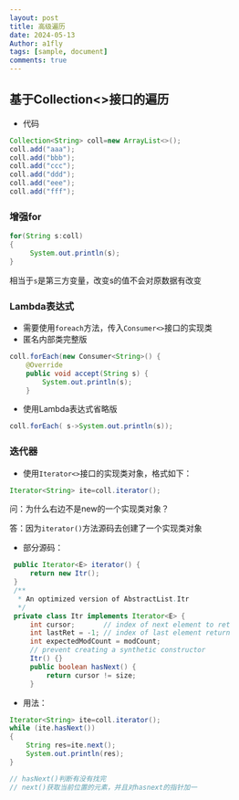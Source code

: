```yaml
---
layout: post
title: 高级遍历
date: 2024-05-13 
Author: a1fly
tags: [sample, document]
comments: true
---
```


## 基于Collection<>接口的遍历

- 代码

```java
Collection<String> coll=new ArrayList<>();
coll.add("aaa");
coll.add("bbb");
coll.add("ccc");
coll.add("ddd");
coll.add("eee");
coll.add("fff");
```



### 增强for

```java
for(String s:coll)
{
     System.out.println(s);
}
```

相当于`s`是第三方变量，改变s的值不会对原数据有改变



### Lambda表达式

- 需要使用`foreach`方法，传入`Consumer<>`接口的实现类
- 匿名内部类完整版

```java
coll.forEach(new Consumer<String>() {
    @Override
    public void accept(String s) {
        System.out.println(s);
    }
```

- 使用Lambda表达式省略版

```java
coll.forEach( s->System.out.println(s));
```



### 迭代器

- 使用`Iterator<>`接口的实现类对象，格式如下：

```java
Iterator<String> ite=coll.iterator();
```

问：为什么右边不是new的一个实现类对象？

答：因为`iterator()`方法源码去创建了一个实现类对象

- 部分源码：

```java
 public Iterator<E> iterator() {
     return new Itr();
 }
 /**
  * An optimized version of AbstractList.Itr
  */
 private class Itr implements Iterator<E> {
     int cursor;       // index of next element to ret
     int lastRet = -1; // index of last element return
     int expectedModCount = modCount;
     // prevent creating a synthetic constructor
     Itr() {}
     public boolean hasNext() {
         return cursor != size;
     }
```



- 用法：

```java
Iterator<String> ite=coll.iterator();
while (ite.hasNext())
{
    String res=ite.next();
    System.out.println(res);
}

// hasNext()判断有没有找完
// next()获取当前位置的元素，并且对hasnext的指针加一
```





















